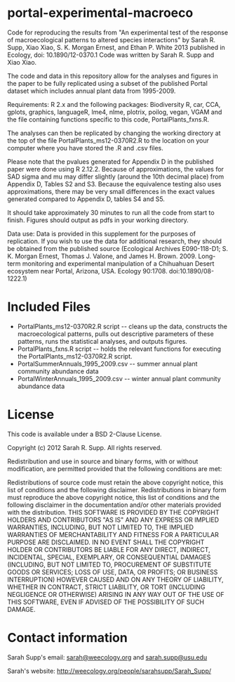 portal-experimental-macroeco
============================

Code for reproducing the results from "An experimental test of the response of macroecological patterns to altered species interactions" by Sarah R. Supp, Xiao Xiao, S. K. Morgan Ernest, and Ethan P. White 2013 published in Ecology, doi: 10.1890/12-0370.1 Code was written by Sarah R. Supp and Xiao Xiao.

The code and data in this repository allow for the analyses and figures in the paper to be fully replicated using a subset of the published Portal dataset which includes annual plant data from 1995-2009.

Requirements: R 2.x and the following packages: Biodiversity R, car, CCA, gplots, graphics, languageR, lme4, nlme, plotrix, poilog, vegan, VGAM and the file containing functions specific to this code, PortalPlants_fxns.R. 

The analyses can then be replicated by changing the working directory at the top of the file PortalPlants_ms12-0370R2.R to the location on your computer where you have stored the .R and .csv files.

Please note that the pvalues generated for Appendix D in the published paper were done using R 2.12.2. Because of approximations, the values for SAD sigma and mu may differ slightly (around the 10th decimal place) from Appendix D, Tables S2 and S3. Because the equivalence testing also uses approximations, there may be very small differences in the exact values generated compared to Appendix D, tables S4 and S5.

It should take approximately 30 minutes to run all the code from start to finish. Figures should output as pdfs in your working directory.

Data use: Data is provided in this supplement for the purposes of replication. If you wish to use the data for additional research, they should be obtained from the published source (Ecological Archives E090-118-D1; S. K. Morgan Ernest, Thomas J. Valone, and James H. Brown. 2009. Long-term monitoring and experimental manipulation of a Chihuahuan Desert ecosystem near Portal, Arizona, USA. Ecology 90:1708. doi:10.1890/08-1222.1)

Included Files
============================

* PortalPlants_ms12-0370R2.R script -- cleans up the data, constructs the macroecological patterns, pulls out descriptive parameters of these patterns, runs the statistical analyses, and outputs figures.  
* PortalPlants_fxns.R script -- holds the relevant functions for executing the PortalPlants_ms12-0370R2.R script.  
* PortalSummerAnnuals_1995_2009.csv -- summer annual plant community abundance data
* PortalWinterAnnuals_1995_2009.csv -- winter annual plant community abundance data

License
============================

This code is available under a BSD 2-Clause License.

Copyright (c) 2012 Sarah R. Supp. All rights reserved.

Redistribution and use in source and binary forms, with or without modification, are permitted provided that the following conditions are met:

Redistributions of source code must retain the above copyright notice, this list of conditions and the following disclaimer.
Redistributions in binary form must reproduce the above copyright notice, this list of conditions and the following disclaimer in the documentation and/or other materials provided with the distribution.
THIS SOFTWARE IS PROVIDED BY THE COPYRIGHT HOLDERS AND CONTRIBUTORS "AS IS" AND ANY EXPRESS OR IMPLIED WARRANTIES, INCLUDING, BUT NOT LIMITED TO, THE IMPLIED WARRANTIES OF MERCHANTABILITY AND FITNESS FOR A PARTICULAR PURPOSE ARE DISCLAIMED. IN NO EVENT SHALL THE COPYRIGHT HOLDER OR CONTRIBUTORS BE LIABLE FOR ANY DIRECT, INDIRECT, INCIDENTAL, SPECIAL, EXEMPLARY, OR CONSEQUENTIAL DAMAGES (INCLUDING, BUT NOT LIMITED TO, PROCUREMENT OF SUBSTITUTE GOODS OR SERVICES; LOSS OF USE, DATA, OR PROFITS; OR BUSINESS INTERRUPTION) HOWEVER CAUSED AND ON ANY THEORY OF LIABILITY, WHETHER IN CONTRACT, STRICT LIABILITY, OR TORT (INCLUDING NEGLIGENCE OR OTHERWISE) ARISING IN ANY WAY OUT OF THE USE OF THIS SOFTWARE, EVEN IF ADVISED OF THE POSSIBILITY OF SUCH DAMAGE.

Contact information
============================
Sarah Supp's email: sarah@weecology.org and sarah.supp@usu.edu

Sarah's website: http://weecology.org/people/sarahsupp/Sarah_Supp/
